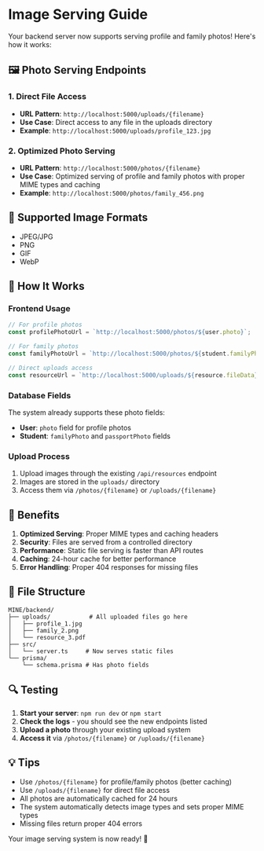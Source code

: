 # Image Serving Guide

Your backend server now supports serving profile and family photos! Here's how it works:

## 🖼️ Photo Serving Endpoints

### 1. Direct File Access
- **URL Pattern**: `http://localhost:5000/uploads/{filename}`
- **Use Case**: Direct access to any file in the uploads directory
- **Example**: `http://localhost:5000/uploads/profile_123.jpg`

### 2. Optimized Photo Serving
- **URL Pattern**: `http://localhost:5000/photos/{filename}`
- **Use Case**: Optimized serving of profile and family photos with proper MIME types and caching
- **Example**: `http://localhost:5000/photos/family_456.png`

## 📸 Supported Image Formats
- JPEG/JPG
- PNG
- GIF
- WebP

## 🔧 How It Works

### Frontend Usage
```javascript
// For profile photos
const profilePhotoUrl = `http://localhost:5000/photos/${user.photo}`;

// For family photos
const familyPhotoUrl = `http://localhost:5000/photos/${student.familyPhoto}`;

// Direct uploads access
const resourceUrl = `http://localhost:5000/uploads/${resource.fileData}`;
```

### Database Fields
The system already supports these photo fields:
- **User**: `photo` field for profile photos
- **Student**: `familyPhoto` and `passportPhoto` fields

### Upload Process
1. Upload images through the existing `/api/resources` endpoint
2. Images are stored in the `uploads/` directory
3. Access them via `/photos/{filename}` or `/uploads/{filename}`

## 🚀 Benefits

1. **Optimized Serving**: Proper MIME types and caching headers
2. **Security**: Files are served from a controlled directory
3. **Performance**: Static file serving is faster than API routes
4. **Caching**: 24-hour cache for better performance
5. **Error Handling**: Proper 404 responses for missing files

## 📁 File Structure
```
MINE/backend/
├── uploads/           # All uploaded files go here
│   ├── profile_1.jpg
│   ├── family_2.png
│   └── resource_3.pdf
├── src/
│   └── server.ts     # Now serves static files
└── prisma/
    └── schema.prisma # Has photo fields
```

## 🔍 Testing

1. **Start your server**: `npm run dev` or `npm start`
2. **Check the logs** - you should see the new endpoints listed
3. **Upload a photo** through your existing upload system
4. **Access it** via `/photos/{filename}` or `/uploads/{filename}`

## 💡 Tips

- Use `/photos/{filename}` for profile/family photos (better caching)
- Use `/uploads/{filename}` for direct file access
- All photos are automatically cached for 24 hours
- The system automatically detects image types and sets proper MIME types
- Missing files return proper 404 errors

Your image serving system is now ready! 🎉


















